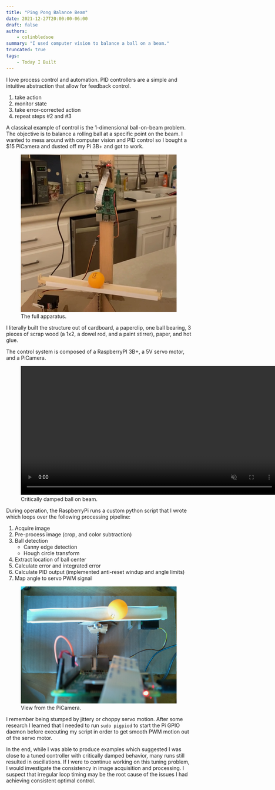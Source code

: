 ```yaml
---
title: "Ping Pong Balance Beam"
date: 2021-12-27T20:00:00-06:00
draft: false
authors:
    - colinbledsoe
summary: "I used computer vision to balance a ball on a beam."
truncated: true
tags:
    - Today I Built
---
```


I love process control and automation. PID controllers are a simple and intuitive abstraction that allow for feedback control.
<ol>
<li> take action
<li> monitor state
<li> take error-corrected action
<li> repeat steps #2 and #3
</ol>

A classical example of control is the 1-dimensional ball-on-beam problem. The objective is to balance a rolling ball at a specific point on the beam. I wanted to mess around with computer vision and PID control so I bought a $15 PiCamera and dusted off my Pi 3B+ and got to work.

<div class="flex justify-center">
<figure class="gblog-post__figure">
    <a href="images/full-apparatus.jpg">
        <img src="images/full-apparatus.jpg"
            width="500">
    </a>
    <figcaption>The full apparatus.</figcaption>
</figure>
</div>

I literally built the structure out of cardboard, a paperclip, one ball bearing, 3 pieces of scrap wood (a 1x2, a dowel rod, and a paint stirrer), paper, and hot glue. 

The control system is composed of a RaspberryPI 3B+, a 5V servo motor, and a PiCamera. 

<div class="flex justify-center">
<figure class="gblog-post__figure">
    <a href="images/IMG_0368.MP4">
        <video src="images/IMG_0368.MP4" 
            loop
            autoplay
            muted
            width="700">
    </a>
    <figcaption>Critically damped ball on beam.</figcaption>
</figure>
</div>

During operation, the RaspberryPi runs a custom python script that I wrote which loops over the following processing pipeline:
<ol>
<li> Acquire image
<li> Pre-process image (crop, and color subtraction)
<li> Ball detection
    <ul>
    <li> Canny edge detection
    <li> Hough circle transform
    </ul>
<li> Extract location of ball center
<li> Calculate error and integrated error
<li> Calculate PID output (implemented anti-reset windup and angle limits)
<li> Map angle to servo PWM signal
</ol> 

<div class="flex justify-center">
<figure class="gblog-post__figure">
    <a href="images/test_frame_ball.jpg">
        <img src="images/test_frame_ball.jpg"
            width="500">
    </a>
    <figcaption>View from the PiCamera.</figcaption>
</figure>
</div>

I remember being stumped by jittery or choppy servo motion. After some research I learned that I needed to run ```sudo pigpiod``` to start the Pi GPIO daemon before executing my script in order to get smooth PWM motion out of the servo motor. 

In the end, while I was able to produce examples which suggested I was close to a tuned controller with critically damped behavior, many runs still resulted in oscillations. If I were to continue working on this tuning problem, I would investigate the consistency in image acquisition and processing. I suspect that irregular loop timing may be the root cause of the issues I had achieving consistent optimal control.